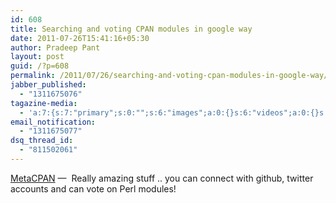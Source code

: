 ```yaml
---
id: 608
title: Searching and voting CPAN modules in google way
date: 2011-07-26T15:41:16+05:30
author: Pradeep Pant
layout: post
guid: /?p=608
permalink: /2011/07/26/searching-and-voting-cpan-modules-in-google-way/
jabber_published:
  - "1311675076"
tagazine-media:
  - 'a:7:{s:7:"primary";s:0:"";s:6:"images";a:0:{}s:6:"videos";a:0:{}s:11:"image_count";s:1:"0";s:6:"author";s:7:"1995146";s:7:"blog_id";s:7:"1919664";s:9:"mod_stamp";s:19:"2011-07-26 10:12:16";}'
email_notification:
  - "1311675077"
dsq_thread_id:
  - "811502061"
---
```

[MetaCPAN](https://metacpan.org/) &#8212;  Really amazing stuff .. you can connect with github, twitter accounts and can vote on Perl modules!